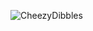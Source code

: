 ![CheezyDibbles](https://user-images.githubusercontent.com/132797501/236655401-7e963bc8-7644-42ab-b449-2afd679ffb0a.gif)
